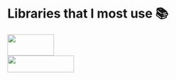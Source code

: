 # Libraries that I most use 📚

<!--
**lucas142129silva/lucas142129silva** is a ✨ _special_ ✨ repository because its `README.md` (this file) appears on your GitHub profile.

Here are some ideas to get you started:

- 🔭 I’m currently working on ...
- 🌱 I’m currently learning ...
- 👯 I’m looking to collaborate on ...
- 🤔 I’m looking for help with ...
- 💬 Ask me about ...
- 📫 How to reach me: ...
- 😄 Pronouns: ...
- ⚡ Fun fact: ...
-->

<div><img src="https://upload.wikimedia.org/wikipedia/commons/thumb/e/ed/Pandas_logo.svg/2560px-Pandas_logo.svg.png"
     style="width:105px;height:48px"></img></div>
<div><img src="https://upload.wikimedia.org/wikipedia/commons/9/96/Pytorch_logo.png"
     style="width:150px;height:38px"></img></div>
